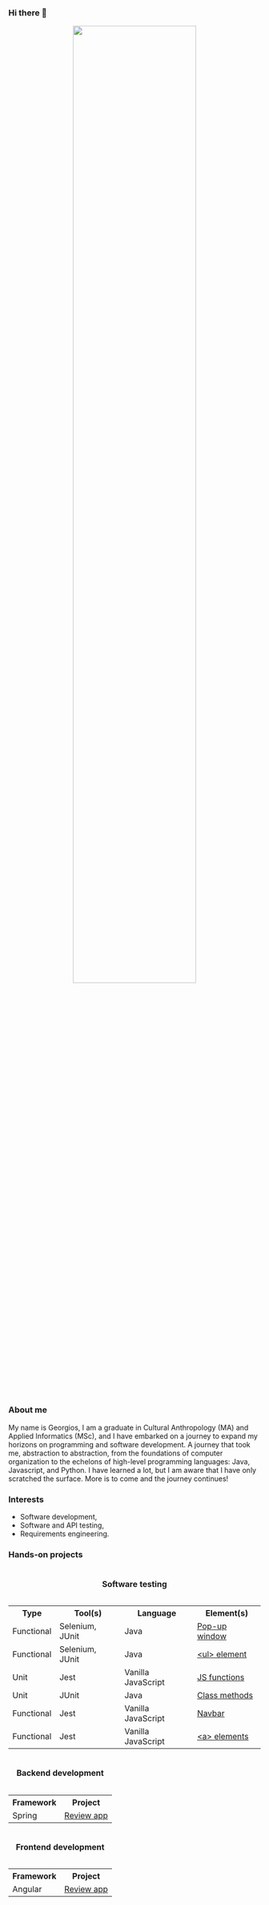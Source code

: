 ### Hi there 👋

<p align="center">
  <a href="https://image.lexica.art/full_webp/3ccff4a8-fb6e-47e6-80a3-1e58211d7ec0">
    <img width="70%" src="https://image.lexica.art/full_webp/3ccff4a8-fb6e-47e6-80a3-1e58211d7ec0" />
  </a>
</p>

### About me

My name is Georgios, I am a graduate in Cultural Anthropology (MA) and Applied Informatics (MSc), and I have embarked on a journey to expand my horizons on programming and software development. A journey that took me, abstraction to abstraction, from the foundations of computer organization to the echelons of high-level programming languages: Java, Javascript, and Python. I have learned a lot, but I am aware that I have only scratched the surface. More is to come and the journey continues!


### Interests

* Software development,
* Software and API testing,
* Requirements engineering.

### Hands-on projects

<div align="center">
        <table>
        <caption><h4>Software testing</h4></caption>
        <tr>
          <th>Type</th>
          <th>Tool(s)</th>
          <th>Language</th>
          <th>Element(s)</th>
        </tr>
        <tr>
          <td>Functional</td>
          <td>Selenium, JUnit</td>
          <td>Java</td>
          <td><a href="https://github.com/geozi/selenium-java-junit-popupwindow">Pop-up window</a></td>
        </tr>
        <tr>
          <td>Functional</td>
          <td>Selenium, JUnit</td>
          <td>Java</td>
          <td><a href="https://github.com/geozi/selenium-java-junit-ulelement"> &lt;ul> element</a></td>
        </tr>
        <tr>
          <td>Unit</td>
          <td>Jest</td>
          <td>Vanilla JavaScript</td>
          <td><a href="https://github.com/geozi/javascript-jest">JS functions</a></td>
        </tr>
        <tr>
          <td>Unit</td>
          <td>JUnit</td>
          <td>Java</td>
          <td><a href="https://github.com/geozi/java-junit">Class methods</a></td>
        </tr>
         <tr>
          <td>Functional</td>
          <td>Jest</td>
          <td>Vanilla JavaScript</td>
          <td><a href="https://github.com/geozi/selenium-javascript-jest-navbar">Navbar</a></td>
        </tr>
        <tr>
          <td>Functional</td>
          <td>Jest</td>
          <td>Vanilla JavaScript</td>
          <td><a href="https://github.com/geozi/selenium-javascript-jest-alinks"> &lt;a> elements </a></td>
        </tr>
      </table>
</div>

<div align="center">
        <table>
        <caption><h4>Backend development</h4></caption>
        <tr>
          <th>Framework</th>
          <th>Project</th>
        </tr>
        <tr>
          <td>Spring</td>
          <td><a href="https://github.com/geozi/review-app">Review app</a></td>
        </tr>
      </table>
</div>

<div align="center">
        <table>
        <caption><h4>Frontend development</h4></caption>
        <tr>
          <th>Framework</th>
          <th>Project</th>
        </tr>
        <tr>
          <td>Angular</td>
          <td><a href="https://github.com/geozi/reviewapp-frontend">Review app</a></td>
        </tr>
      </table>
</div>

